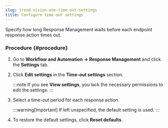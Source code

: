 ```yaml
---
slug: trend-vision-one-time-out-settings
title: Configure time-out settings
---
```


Specify how long Response Management waits before each endpoint response action times out.

### Procedure {#procedure}

1.  Go to **Workflow and Automation → Response Management** and click the **Settings** tab.

2.  Click **Edit settings** in the **Time-out settings** section.

    :::note
    If you see **View settings**, you lack the necessary permissions to edit the settings.
    :::

3.  Select a time-out period for each response action.

    :::warning[Important]
    If left unspecified, the default setting is used.
    :::

4.  To restore the default settings, click **Reset defaults**.
